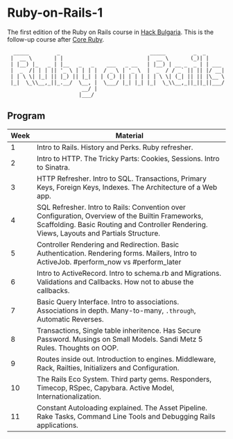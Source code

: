 # Ruby-on-Rails-1

The first edition of the Ruby on Rails course in [Hack Bulgaria]. This is the
follow-up course after [Core Ruby].

```
  _____         _                             _____         _  _      
 |  __ \       | |                           |  __ \       (_)| |     
 | |__) |_   _ | |__   _   _    ___   _ __   | |__) | __ _  _ | | ___ 
 |  _  /| | | || '_ \ | | | |  / _ \ | '_ \  |  _  / / _` || || |/ __|
 | | \ \| |_| || |_) || |_| | | (_) || | | | | | \ \| (_| || || |\__ \
 |_|  \_\\__,_||_.__/  \__, |  \___/ |_| |_| |_|  \_\\__,_||_||_||___/
                        __/ |                                         
                       |___/                                          
```

## Program

Week | Material
---- | --------
1    | Intro to Rails. History and Perks. Ruby refresher.
2    | Intro to HTTP. The Tricky Parts: Cookies, Sessions. Intro to Sinatra.
3    | HTTP Refresher. Intro to SQL. Transactions, Primary Keys, Foreign Keys, Indexes. The Architecture of a Web app.
4    | SQL Refresher. Intro to Rails: Convention over Configuration, Overview of the Builtin Frameworks, Scaffolding. Basic Routing and Controller Rendering. Views, Layouts and Partials Structure.
5    | Controller Rendering and Redirection. Basic Authentication. Rendering forms. Mailers, Intro to ActiveJob. #perform_now vs #perform_later
6    | Intro to ActiveRecord. Intro to schema.rb and Migrations. Validations and Callbacks. How not to abuse the callbacks.
7    | Basic Query Interface. Intro to associations. Associations in depth. Many-to-many, `.through`, Automatic Reverses.
8    | Transactions, Single table inheritence. Has Secure Password. Musings on Small Models. Sandi Metz 5 Rules. Thoughts on OOP.
9    | Routes inside out. Introduction to engines. Middleware, Rack, Railties, Initializers and Configuration.
10   | The Rails Eco System. Third party gems. Responders, Timecop, RSpec, Capybara. Active Model, Internationalization.
11   | Constant Autoloading explained. The Asset Pipeline. Rake Tasks, Command Line Tools and Debugging Rails applications.

[Hack Bulgaria]: http://hackbulgaria.com
[Core Ruby]: http://ruby.hackbulgaria.com
